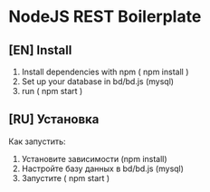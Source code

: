 # NodeJS REST Boilerplate
## [EN] Install
1. Install dependencies with npm ( npm install )
2. Set up your database in bd/bd.js (mysql)
3. run ( npm start )


## [RU] Установка 
Как запустить:
1. Установите зависимости (npm install)
2. Настройте базу данных в bd/bd.js (mysql)
3. Запустите ( npm start )
